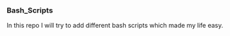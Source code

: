 ### Bash_Scripts
In this repo I will try to add different bash scripts which made my life easy.</br>
